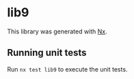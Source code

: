 # lib9

This library was generated with [Nx](https://nx.dev).

## Running unit tests

Run `nx test lib9` to execute the unit tests.

